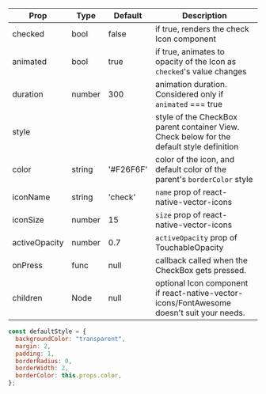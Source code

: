 | Prop          | Type   | Default   | Description                                                                               |
| ------------- | ------ | --------- | ----------------------------------------------------------------------------------------- |
| checked       | bool   | false     | if true, renders the check Icon component                                                 |
| animated      | bool   | true      | if true, animates to opacity of the Icon as `checked`'s value changes                     |
| duration      | number | 300       | animation duration. Considered only if `animated` === true                                |
| style         |        |           | style of the CheckBox parent container View. Check below for the default style definition |
| color         | string | '#F26F6F' | color of the icon, and default color of the parent's `borderColor` style                  |
| iconName      | string | 'check'   | `name` prop of react-native-vector-icons                                                  |
| iconSize      | number | 15        | `size` prop of react-native-vector-icons                                                  |
| activeOpacity | number | 0.7       | `activeOpacity` prop of TouchableOpacity                                                  |
| onPress       | func   | null      | callback called when the CheckBox gets pressed.                                           |
| children      | Node   | null      | optional Icon component if react-native-vector-icons/FontAwesome doesn't suit your needs. |

```javascript
const defaultStyle = {
  backgroundColor: "transparent",
  margin: 2,
  padding: 1,
  borderRadius: 0,
  borderWidth: 2,
  borderColor: this.props.color,
};
```
